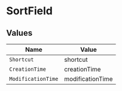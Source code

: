 # SortField


## Values

| Name               | Value              |
| ------------------ | ------------------ |
| `Shortcut`         | shortcut           |
| `CreationTime`     | creationTime       |
| `ModificationTime` | modificationTime   |